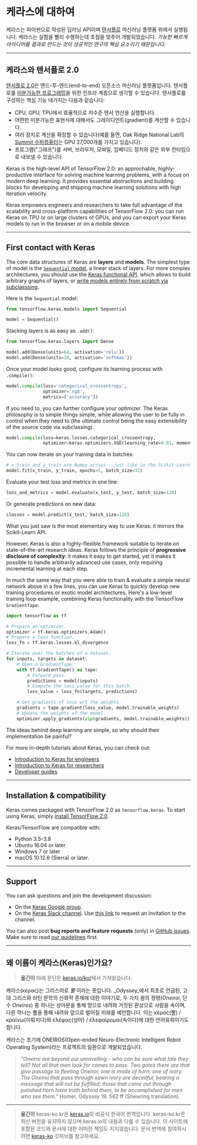 # 케라스에 대하여

케라스는 파이썬으로 작성된 딥러닝 API이며 [텐서플로](https://github.com/tensorflow/tensorflow) 머신러닝 플랫폼 위에서 실행됩니다.
케라스는 실험을 빨리 수행하는데 초점을 맞추어 개발되었습니다. *가능한 빠르게 아이디어를 결과로 만드는 것이 성공적인 연구의 핵심 요소이기 때문입니다.*

---

## 케라스와 텐서플로 2.0

[텐서플로 2.0](https://www.tensorflow.org/)은 엔드-투-엔드(end-to-end) 오픈소스 머신러닝 플랫폼입니다. 텐서플로를 [미분가능한 프로그래밍](https://en.wikipedia.org/wiki/Differentiable_programming)을 위한 인프라 계층으로 생각할 수 있습니다. 텐서플로를 구성하는 핵심 기능 네가지는 다음과 같습니다:

- CPU, GPU, TPU에서 효율적으로 저수준 텐서 연산을 실행합니다.
- 어떤한 미분가능한 표현식에 대해서도 그레이디언트(gradient)를 계산할 수 있습니다.
- 여러 장치로 계산을 확장할 수 있습니다(예를 들면, Oak Ridge National Lab의 [Summit 수퍼컴퓨터](https://www.olcf.ornl.gov/summit/)는 GPU 27,000개를 가지고 있습니다).
- 프로그램("그래프")를 서버, 브라우저, 모바일, 임베디드 장치와 같은 외부 런타임으로 내보낼 수 있습니다.


Keras is the high-level API of TensorFlow 2.0: an approchable, highly-productive interface for solving machine learning problems,
with a focus on modern deep learning. It provides essential abstractions and building blocks for developing
and shipping machine learning solutions with high iteration velocity.

Keras empowers engineers and researchers to take full advantage of the scalability
and cross-platform capabilities of TensorFlow 2.0: you can run Keras on TPU or on large clusters of GPUs,
and you can export your Keras models to run in the browser or on a mobile device. 

---

## First contact with Keras

The core data structures of Keras are __layers__ and __models__.
The simplest type of model is the [`Sequential` model](/guides/sequential_model/), a linear stack of layers.
For more complex architectures, you should use the [Keras functional API](/guides/functional_api/),
which allows to build arbitrary graphs of layers, or [write models entirely from scratch via subclasssing](/guides/model_subclassing/).

Here is the `Sequential` model:

```python
from tensorflow.keras.models import Sequential

model = Sequential()
```

Stacking layers is as easy as `.add()`:

```python
from tensorflow.keras.layers import Dense

model.add(Dense(units=64, activation='relu'))
model.add(Dense(units=10, activation='softmax'))
```

Once your model looks good, configure its learning process with `.compile()`:

```python
model.compile(loss='categorical_crossentropy',
              optimizer='sgd',
              metrics=['accuracy'])
```

If you need to, you can further configure your optimizer. The Keras philosophy is to simple things simple,
while allowing the user to be fully in control when they need to (the ultimate control being the easy extensibility of the source code via subclassing).

```python
model.compile(loss=keras.losses.categorical_crossentropy,
              optimizer=keras.optimizers.SGD(learning_rate=0.01, momentum=0.9, nesterov=True))
```

You can now iterate on your training data in batches:

```python
# x_train and y_train are Numpy arrays --just like in the Scikit-Learn API.
model.fit(x_train, y_train, epochs=5, batch_size=32)
```

Evaluate your test loss and metrics in one line:

```python
loss_and_metrics = model.evaluate(x_test, y_test, batch_size=128)
```

Or generate predictions on new data:

```python
classes = model.predict(x_test, batch_size=128)
```

What you just saw is the most elementary way to use Keras: it mirrors the Scikit-Learn API.

However, Keras is also a highly-flexible framework suitable to iterate on state-of-the-art research ideas.
Keras follows the principle of **progressive discloure of complexity**: it makes it easy to get started,
yet it makes it possible to handle arbitrarily advanced use cases,
only requiring incremental learning at each step.

In much the same way that you were able to train & evaluate a simple neural network above in a few lines,
you can use Keras to quickly develop new training procedures or exotic model architectures.
Here's a low-level training loop example, combining Keras functionality with the TensorFlow `GradientTape`:

```python
import tensorflow as tf

# Prepare an optimizer.
optimizer = tf.keras.optimizers.Adam()
# Prepare a loss function.
loss_fn = tf.keras.losses.kl_divergence

# Iterate over the batches of a dataset.
for inputs, targets in dataset:
    # Open a GradientTape.
    with tf.GradientTape() as tape:
        # Forward pass.
        predictions = model(inputs)
        # Compute the loss value for this batch.
        loss_value = loss_fn(targets, predictions)

    # Get gradients of loss wrt the weights.
    gradients = tape.gradient(loss_value, model.trainable_weights)
    # Update the weights of the model.
    optimizer.apply_gradients(zip(gradients, model.trainable_weights))
```

The ideas behind deep learning are simple, so why should their implementation be painful?

For more in-depth tutorials about Keras, you can check out:

- [Introduction to Keras for engineers](/getting_started/intro_to_keras_for_engineers/)
- [Introduction to Keras for researchers](/getting_started/intro_to_keras_for_researchers/)
- [Developer guides](/guides/)

---

## Installation & compatibility

Keras comes packaged with TensorFlow 2.0 as `tensorflow.keras`.
To start using Keras, simply [install TensorFlow 2.0](https://www.tensorflow.org/install).

Keras/TensorFlow are compatible with:

- Python 3.5–3.8
- Ubuntu 16.04 or later
- Windows 7 or later
- macOS 10.12.6 (Sierra) or later.


---

## Support

You can ask questions and join the development discussion:

- On the [Keras Google group](https://groups.google.com/forum/#!forum/keras-users).
- On the [Keras Slack channel](https://kerasteam.slack.com). Use [this link](https://keras-slack-autojoin.herokuapp.com/) to request an invitation to the channel.

You can also post **bug reports and feature requests** (only) in [GitHub issues](https://github.com/keras-team/keras/issues). Make sure to read [our guidelines](https://github.com/keras-team/keras/blob/master/CONTRIBUTING.md) first.

---

## 왜 이름이 케라스(Keras)인가요?

>**옮긴이** 아래 문단은 [keras.io/ko/](https://keras.io/ko/#_7)에서 가져왔습니다.

케라스(κέρας)는 그리스어로 _뿔_ 이라는 뜻입니다. _Odyssey_에서 최초로 언급된, 고대 그리스와 라틴 문학의 신화적 존재에 대한 이야기로, 두 가지 꿈의 정령(_Oneiroi_, 단수 _Oneiros_) 중 하나는 상아문을 통해 땅으로 내려와 거짓된 환상으로 사람을 속이며, 다른 하나는 뿔을 통해 내려와 앞으로 벌어질 미래를 예언합니다. 이는 κέρας(뿔) / κραίνω(이뤄지다)와 ἐλέφας(상아) / ἐλεφαίρομαι(속이다)에 대한 언어유희이기도 합니다.

케라스는 초기에 ONEIROS(Open-ended Neuro-Electronic Intelligent Robot Operating System)라는 프로젝트의 일환으로 개발되었습니다.

>_"Oneiroi are beyond our unravelling - who can be sure what tale they tell? Not all that men look for comes to pass. Two gates there are that give passage to fleeting Oneiroi; one is made of horn, one of ivory. The Oneiroi that pass through sawn ivory are deceitful, bearing a message that will not be fulfilled; those that come out through polished horn have truth behind them, to be accomplished for men who see them."_ Homer, Odyssey 19. 562 ff (Shewring translation).

---

>**옮긴이** keras-ko.kr은 [keras.io](https://keras.io)의 비공식 한국어 번역입니다. keras-ko.kr은 최신 버전을 유지하지 않으며 keras.io의 내용과 다를 수 있습니다. 이 사이트에 포함된 코드와 문서에 대한 어떠한 책임도 지지않습니다. 문서 번역에 참여하시려면 [keras-ko](https://github.com/rickiepark/keras-ko) 깃허브를 참고하세요.

